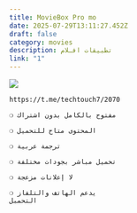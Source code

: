 ```yaml
---
title: MovieBox Pro mo
date: 2025-07-29T13:11:27.452Z
draft: false
category: movies
description: تطبيقات افـلام
link: "1"
---
```

![](/images/uploads/1000109981.png)

```
https://t.me/techtouch7/2070
```

```
❍ مفتوح بالكامل بدون اشتراك

❍ المحتوى متاح للتحميل 

❍ ترجمة عربية 

❍ تحميل مباشر بجودات مختلفة

❍ لا إعلانات مزعجة

❍ يدعم الهاتف والتلفاز 
التحمبل
```